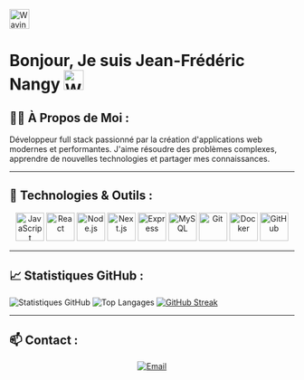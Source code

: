 <img src="https://raw.githubusercontent.com/Tarikul-Islam-Anik/Animated-Fluent-Emojis/master/Emojis/Hand%20gestures/Waving%20Hand.png" alt="Waving Hand" width="35" height="35" /> <h1 padding="10px 5px"> Bonjour, Je suis Jean-Frédéric Nangy <img src="https://raw.githubusercontent.com/Tarikul-Islam-Anik/Animated-Fluent-Emojis/master/Emojis/Hand%20gestures/Waving%20Hand.png" alt="Waving Hand" width="35" height="35" /> </h1> 

## 👨‍💻 À Propos de Moi :

Développeur full stack passionné par la création d'applications web modernes et performantes. J'aime résoudre des problèmes complexes, apprendre de nouvelles technologies et partager mes connaissances.

---

## 🔧 Technologies & Outils :
<div align="center">
    <img width="50" src="https://skillicons.dev/icons?i=js" alt="JavaScript" title="JavaScript"/>
    <img width="50" src="https://skillicons.dev/icons?i=react" alt="React" title="React"/>
    <img width="50" src="https://user-images.githubusercontent.com/25181517/183568594-85e280a7-0d7e-4d1a-9028-c8c2209e073c.png" alt="Node.js" title="Node.js"/>
    <img width="50" src="https://user-images.githubusercontent.com/25181517/183568594-85e280a7-0d7e-4d1a-9028-c8c2209e073c.png" alt="Next.js" title="Next.js"/>
    <img width="50" src="https://user-images.githubusercontent.com/25181517/183859966-a3462d8d-1bc7-4880-b353-e2cbed900ed6.png" alt="Express" title="Express"/>
    <img width="50" src="https://user-images.githubusercontent.com/25181517/183896128-ec99105a-ec1a-4d85-b08b-1aa1620b2046.png" alt="MySQL" title="MySQL"/>
    <img width="50" src="https://user-images.githubusercontent.com/25181517/192108372-f71d70ac-7ae6-4c0d-8395-51d8870c2ef0.png" alt="Git" 
    title="Git"/>
    <img width="50" src="https://user-images.githubusercontent.com/25181517/117207330-263ba280-adf4-11eb-9b97-0ac5b40bc3be.png" alt="Docker" title="Docker"/>
    <img width="50" src="https://user-images.githubusercontent.com/25181517/192108374-8da61ba1-99ec-41d7-80b8-fb2f7c0a4948.png" alt="GitHub" title="GitHub"/>
</div>

---

## 📈 Statistiques GitHub :

![Statistiques GitHub](https://github-readme-stats-Freddy78974-projects.vercel.app/api?username=Freddy78974&show_icons=true&theme=neon&rank_icon=github)
![Top Langages](https://github-readme-stats-Freddy78974-projects.vercel.app/api/top-langs/?username=Freddy78974&layout=compact&theme=neon) [![GitHub Streak](https://github-streak-stats-tan.vercel.app?user=Freddy78974&theme=neon)](https://git.io/streak-stats)

---

## 📫 Contact :
<div align="center">
    <a href="mailto:nangy.pro@gmail.com">
        <img src="https://img.shields.io/badge/Email-%23D14836.svg?&style=for-the-badge&logo=gmail&logoColor=white" alt="Email"/>
    </a>
</div>